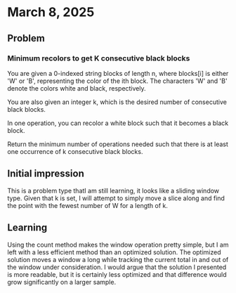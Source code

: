# March 8, 2025
## Problem
### Minimum recolors to get K consecutive black blocks

You are given a 0-indexed string blocks of length n, where blocks[i] is either 'W' or 'B', representing the color of the ith block. The characters 'W' and 'B' denote the colors white and black, respectively.

You are also given an integer k, which is the desired number of consecutive black blocks.

In one operation, you can recolor a white block such that it becomes a black block.

Return the minimum number of operations needed such that there is at least one occurrence of k consecutive black blocks.

## Initial impression
This is a problem type thatI am still learning, it looks like a sliding window type. Given that k is set, I will attempt to simply move a slice along and find the point with the fewest number of W for a length of k.

## Learning
Using the count method makes the window operation pretty simple, but I am left with a less efficient method than an optimized solution. The optimized solution moves a window a long while tracking the current total in and out of the window under consideration. I would argue that the solution I presented is more readable, but it is certainly less optimized and that difference would grow significantly on a larger sample.